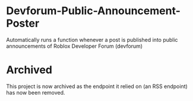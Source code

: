 # Devforum-Public-Announcement-Poster
Automatically runs a function whenever a post is published into public announcements of Roblox Developer Forum (devforum)

# Archived
This project is now archived as the endpoint it relied on (an RSS endpoint) has now been removed.
